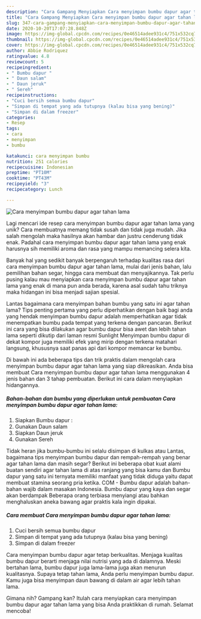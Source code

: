 ```yaml
---
description: "Cara Gampang Menyiapkan Cara menyimpan bumbu dapur agar tahan lama, Enak Banget"
title: "Cara Gampang Menyiapkan Cara menyimpan bumbu dapur agar tahan lama, Enak Banget"
slug: 347-cara-gampang-menyiapkan-cara-menyimpan-bumbu-dapur-agar-tahan-lama-enak-banget
date: 2020-10-20T17:07:28.848Z
image: https://img-global.cpcdn.com/recipes/0e46514adee931c4/751x532cq70/cara-menyimpan-bumbu-dapur-agar-tahan-lama-foto-resep-utama.jpg
thumbnail: https://img-global.cpcdn.com/recipes/0e46514adee931c4/751x532cq70/cara-menyimpan-bumbu-dapur-agar-tahan-lama-foto-resep-utama.jpg
cover: https://img-global.cpcdn.com/recipes/0e46514adee931c4/751x532cq70/cara-menyimpan-bumbu-dapur-agar-tahan-lama-foto-resep-utama.jpg
author: Abbie Rodriquez
ratingvalue: 4.8
reviewcount: 5
recipeingredient:
- " Bumbu dapur "
- " Daun salam"
- " Daun jeruk"
- " Sereh"
recipeinstructions:
- "Cuci bersih semua bumbu dapur"
- "Simpan di tempat yang ada tutupnya (kalau bisa yang bening)"
- "Simpan di dalam freezer"
categories:
- Resep
tags:
- cara
- menyimpan
- bumbu

katakunci: cara menyimpan bumbu 
nutrition: 251 calories
recipecuisine: Indonesian
preptime: "PT10M"
cooktime: "PT43M"
recipeyield: "3"
recipecategory: Lunch

---
```



![Cara menyimpan bumbu dapur agar tahan lama](https://img-global.cpcdn.com/recipes/0e46514adee931c4/751x532cq70/cara-menyimpan-bumbu-dapur-agar-tahan-lama-foto-resep-utama.jpg)

Lagi mencari ide resep cara menyimpan bumbu dapur agar tahan lama yang unik? Cara membuatnya memang tidak susah dan tidak juga mudah. Jika salah mengolah maka hasilnya akan hambar dan justru cenderung tidak enak. Padahal cara menyimpan bumbu dapur agar tahan lama yang enak harusnya sih memiliki aroma dan rasa yang mampu memancing selera kita.

Banyak hal yang sedikit banyak berpengaruh terhadap kualitas rasa dari cara menyimpan bumbu dapur agar tahan lama, mulai dari jenis bahan, lalu pemilihan bahan segar, hingga cara membuat dan menyajikannya. Tak perlu pusing kalau mau menyiapkan cara menyimpan bumbu dapur agar tahan lama yang enak di mana pun anda berada, karena asal sudah tahu triknya maka hidangan ini bisa menjadi sajian spesial.

Lantas bagaimana cara menyimpan bahan bumbu yang satu ini agar tahan lama? Tips penting pertama yang perlu diperhatikan dengan baik bagi anda yang hendak menyimpan bumbu dapur adalah memperhatikan agar tidak menempatkan bumbu pada tempat yang terkena dengan pancaran. Berikut ini cara yang bisa dilakukan agar bumbu dapur bisa awet dan lebih tahan lama seperti dikutip dari laman resmi Sunlight Menyimpan bumbu dapur di dekat kompor juga memiliki efek yang mirip dengan terkena matahari langsung, khususnya saat panas api dari kompor memancar ke bumbu.


Di bawah ini ada beberapa tips dan trik praktis dalam mengolah cara menyimpan bumbu dapur agar tahan lama yang siap dikreasikan. Anda bisa membuat Cara menyimpan bumbu dapur agar tahan lama menggunakan 4 jenis bahan dan 3 tahap pembuatan. Berikut ini cara dalam menyiapkan hidangannya.

<!--inarticleads1-->

##### Bahan-bahan dan bumbu yang diperlukan untuk pembuatan Cara menyimpan bumbu dapur agar tahan lama:

1. Siapkan  Bumbu dapur :
1. Gunakan  Daun salam
1. Siapkan  Daun jeruk
1. Gunakan  Sereh


Tidak heran jika bumbu-bumbu ini selalu disimpan di kulkas atau Lantas, bagaimana tips menyimpan bumbu dapur dan rempah-rempah yang benar agar tahan lama dan masih segar? Berikut ini beberapa obat kuat alami buatan sendiri agar tahan lama di atas ranjang yang bisa kamu dan Bumbu dapur yang satu ini ternyata memiliki manfaat yang tidak diduga yaitu dapat membuat stamina seorang pria ketika. COM - Bumbu dapur adalah bahan-bahan wajib dalam masakan Indonesia. Bumbu dapur yang kaya dan segar akan berdampak Beberapa orang terbiasa menyiangi atau bahkan menghaluskan aneka bawang agar praktis kala ingin dipakai. 

<!--inarticleads2-->

##### Cara membuat Cara menyimpan bumbu dapur agar tahan lama:

1. Cuci bersih semua bumbu dapur
1. Simpan di tempat yang ada tutupnya (kalau bisa yang bening)
1. Simpan di dalam freezer


Cara menyimpan bumbu dapur agar tetap berkualitas. Menjaga kualitas bumbu dapur berarti menjaga nilai nutrisi yang ada di dalamnya. Meski bertahan lama, bumbu dapur juga lama-lama juga akan menurun kualitasnya. Supaya tetap tahan lama, Anda perlu menyimpan bumbu dapur. Kamu juga bisa menyimpan daun bawang di dalam air agar lebih tahan lama. 

Gimana nih? Gampang kan? Itulah cara menyiapkan cara menyimpan bumbu dapur agar tahan lama yang bisa Anda praktikkan di rumah. Selamat mencoba!
